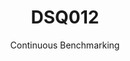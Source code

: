 ---
layout: docu
title: DSQ012
subtitle: Continuous Benchmarking
selected: TPC-DS
expanded: Benchmarking
benchmark: /individual_results/DSQ012.html
---
